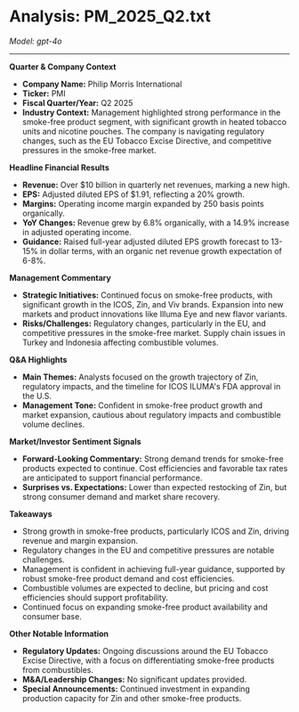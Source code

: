 # Analysis: PM_2025_Q2.txt

*Model: gpt-4o*

---

**Quarter & Company Context**

- **Company Name:** Philip Morris International
- **Ticker:** PMI
- **Fiscal Quarter/Year:** Q2 2025
- **Industry Context:** Management highlighted strong performance in the smoke-free product segment, with significant growth in heated tobacco units and nicotine pouches. The company is navigating regulatory changes, such as the EU Tobacco Excise Directive, and competitive pressures in the smoke-free market.

**Headline Financial Results**

- **Revenue:** Over $10 billion in quarterly net revenues, marking a new high.
- **EPS:** Adjusted diluted EPS of $1.91, reflecting a 20% growth.
- **Margins:** Operating income margin expanded by 250 basis points organically.
- **YoY Changes:** Revenue grew by 6.8% organically, with a 14.9% increase in adjusted operating income.
- **Guidance:** Raised full-year adjusted diluted EPS growth forecast to 13-15% in dollar terms, with an organic net revenue growth expectation of 6-8%.

**Management Commentary**

- **Strategic Initiatives:** Continued focus on smoke-free products, with significant growth in the ICOS, Zin, and Viv brands. Expansion into new markets and product innovations like Illuma Eye and new flavor variants.
- **Risks/Challenges:** Regulatory changes, particularly in the EU, and competitive pressures in the smoke-free market. Supply chain issues in Turkey and Indonesia affecting combustible volumes.

**Q&A Highlights**

- **Main Themes:** Analysts focused on the growth trajectory of Zin, regulatory impacts, and the timeline for ICOS ILUMA's FDA approval in the U.S.
- **Management Tone:** Confident in smoke-free product growth and market expansion, cautious about regulatory impacts and combustible volume declines.

**Market/Investor Sentiment Signals**

- **Forward-Looking Commentary:** Strong demand trends for smoke-free products expected to continue. Cost efficiencies and favorable tax rates are anticipated to support financial performance.
- **Surprises vs. Expectations:** Lower than expected restocking of Zin, but strong consumer demand and market share recovery.

**Takeaways**

- Strong growth in smoke-free products, particularly ICOS and Zin, driving revenue and margin expansion.
- Regulatory changes in the EU and competitive pressures are notable challenges.
- Management is confident in achieving full-year guidance, supported by robust smoke-free product demand and cost efficiencies.
- Combustible volumes are expected to decline, but pricing and cost efficiencies should support profitability.
- Continued focus on expanding smoke-free product availability and consumer base.

**Other Notable Information**

- **Regulatory Updates:** Ongoing discussions around the EU Tobacco Excise Directive, with a focus on differentiating smoke-free products from combustibles.
- **M&A/Leadership Changes:** No significant updates provided.
- **Special Announcements:** Continued investment in expanding production capacity for Zin and other smoke-free products.